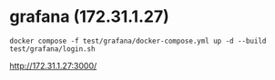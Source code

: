 # grafana (172.31.1.27)

```
docker compose -f test/grafana/docker-compose.yml up -d --build
test/grafana/login.sh
```

http://172.31.1.27:3000/
